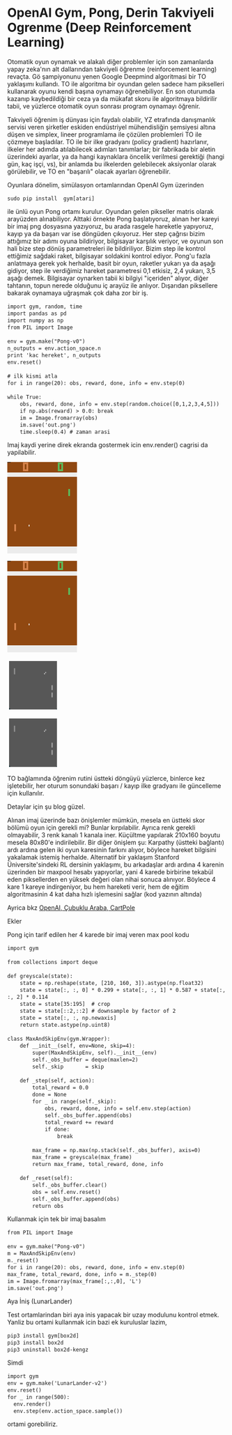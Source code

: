 # OpenAI Gym, Pong, Derin Takviyeli Ogrenme (Deep Reinforcement Learning)

Otomatik oyun oynamak ve alakalı diğer problemler için son zamanlarda
yapay zeka'nın alt dallarından takviyeli öğrenme (reinforcement
learning) revaçta. Gö şampiyonunu yenen Google Deepmind algoritmasi
bir TO yaklaşımı kullandı. TO ile algoritma bir oyundan gelen sadece
ham pikselleri kullanarak oyunu kendi başına oynamayı
öğrenebiliyor. En son oturumda kazanıp kaybedildiği bir ceza ya da
mükafat skoru ile algoritmaya bildirilir tabii, ve yüzlerce otomatik
oyun sonrası program oynamayı öğrenir.

Takviyeli öğrenim iş dünyası için faydalı olabilir, YZ etrafında
danışmanlık servisi veren şirketler eskiden endüstriyel mühendisliğin
şemsiyesi altına düşen ve simplex, lineer programlama ile çözülen
problemleri TO ile çözmeye başladılar. TO ile bir ilke gradyanı
(policy gradient) hazırlanır, ilkeler her adımda atılabilecek adımları
tanımlarlar; bir fabrikada bir aletin üzerindeki ayarlar, ya da hangi
kaynaklara öncelik verilmesi gerektiği (hangi gün, kaç işçi, vs), bir
anlamda bu ilkelerden gelebilecek aksiyonlar olarak görülebilir, ve TO
en "başarılı" olacak ayarları öğrenebilir.

Oyunlara dönelim, simülasyon ortamlarından OpenAI Gym üzerinden

```
sudo pip install  gym[atari]
```

ile ünlü oyun Pong ortamı kurulur. Oyundan gelen pikseller matris
olarak arayüzden alınabiliyor. Alttaki örnekte Pong başlatıyoruz,
alınan her kareyi bir imaj png dosyasına yazıyoruz, bu arada rasgele
hareketle yapıyoruz, kayıp ya da başarı var ise döngüden
çıkıyoruz. Her step çağrısı bizim attığımız bir adımı oyuna
bildiriyor, bilgisayar karşılık veriyor, ve oyunun son hali bize step
dönüş parametreleri ile bildiriliyor. Bizim step ile kontrol ettiğimiz
sağdaki raket, bilgisayar soldakini kontrol ediyor. Pong'u fazla
anlatmaya gerek yok herhalde, basit bir oyun, raketler yukarı ya da
aşağı gidiyor, step ile verdiğimiz hareket parametresi 0,1 etkisiz,
2,4 yukarı, 3,5 aşağı demek. Bilgisayar oynarken tabii ki bilgiyi
"içeriden" alıyor, diğer tahtanın, topun nerede olduğunu iç arayüz ile
anlıyor. Dışarıdan piksellere bakarak oynamaya uğraşmak çok daha zor
bir iş.

```
import gym, random, time
import pandas as pd
import numpy as np
from PIL import Image

env = gym.make("Pong-v0")
n_outputs = env.action_space.n
print 'kac hereket', n_outputs
env.reset()

# ilk kismi atla
for i in range(20): obs, reward, done, info = env.step(0)

while True:
    obs, reward, done, info = env.step(random.choice([0,1,2,3,4,5]))
    if np.abs(reward) > 0.0: break
    im = Image.fromarray(obs)
    im.save('out.png')
    time.sleep(0.4) # zaman arasi
```

Imaj kaydi yerine direk ekranda gostermek icin env.render() cagrisi da
yapilabilir.

![](out.png)

![](out1.png)

![](openai02.png)

![](out2.png)

TO bağlamında öğrenim rutini üstteki döngüyü yüzlerce, binlerce kez
işletebilir, her oturum sonundaki başarı / kayıp ilke gradyanı ile
güncelleme için kullanılır.

Detaylar için şu blog güzel.

Alınan imaj üzerinde bazı önişlemler mümkün, mesela en üstteki skor
bölümü oyun için gerekli mi? Bunlar kırpılabilir. Ayrıca renk gerekli
olmayabilir, 3 renk kanalı 1 kanala iner. Küçültme yapılarak
210x160 boyutu mesela 80x80'e indirilebilir. Bir diğer önişlem şu:
Karpathy (üstteki bağlantı) ardı ardına gelen iki oyun karesinin
farkını alıyor, böylece hareket bilgisini yakalamak istemiş
herhalde. Alternatif bir yaklaşım Stanford Üniversite'sindeki RL
dersinin yaklaşımı, bu arkadaşlar ardı ardına 4 karenin üzerinden bir
maxpool hesabı yapıyorlar, yani 4 karede birbirine tekabül eden
piksellerden en yüksek değeri olan nihai sonuca alınıyor. Böylece 4
kare 1 kareye indirgeniyor, bu hem hareketi verir, hem de eğitim
algoritmasinin 4 kat daha hızlı işlemesini sağlar (kod yazının
altında)

Ayrica bkz [OpenAI, Çubuklu Araba, CartPole](/2017/09/openai-cubuklu-araba-cartpole.html)

Ekler

Pong için tarif edilen her 4 karede bir imaj veren max pool kodu

```
import gym

from collections import deque

def greyscale(state):
    state = np.reshape(state, [210, 160, 3]).astype(np.float32)
    state = state[:, :, 0] * 0.299 + state[:, :, 1] * 0.587 + state[:, :, 2] * 0.114
    state = state[35:195]  # crop
    state = state[::2,::2] # downsample by factor of 2
    state = state[:, :, np.newaxis]
    return state.astype(np.uint8)

class MaxAndSkipEnv(gym.Wrapper):
    def __init__(self, env=None, skip=4):
        super(MaxAndSkipEnv, self).__init__(env)
        self._obs_buffer = deque(maxlen=2)
        self._skip       = skip

    def _step(self, action):
        total_reward = 0.0
        done = None
        for _ in range(self._skip):
            obs, reward, done, info = self.env.step(action)
            self._obs_buffer.append(obs)
            total_reward += reward
            if done:
                break

        max_frame = np.max(np.stack(self._obs_buffer), axis=0)
        max_frame = greyscale(max_frame)
        return max_frame, total_reward, done, info

    def _reset(self):
        self._obs_buffer.clear()
        obs = self.env.reset()
        self._obs_buffer.append(obs)
        return obs
```

Kullanmak için tek bir imaj basalım

```
from PIL import Image

env = gym.make("Pong-v0")
m = MaxAndSkipEnv(env)
m._reset()
for i in range(20): obs, reward, done, info = env.step(0)
max_frame, total_reward, done, info = m._step(0)
im = Image.fromarray(max_frame[:,:,0], 'L')
im.save('out.png')
```

Aya İniş (LunarLander)

Test ortamlarindan biri aya inis yapacak bir uzay modulunu kontrol
etmek. Yanliz bu ortami kullanmak icin bazi ek kuruluslar lazim,

```
pip3 install gym[box2d]
pip3 install box2d
pip3 uninstall box2d-kengz
```

Simdi

```
import gym
env = gym.make('LunarLander-v2')
env.reset()
for _ in range(500):
  env.render()
  env.step(env.action_space.sample())
```

ortami gorebiliriz. 

